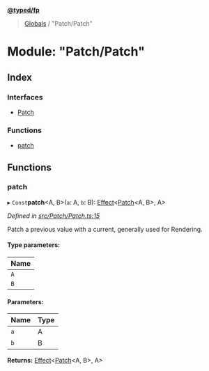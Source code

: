 **[@typed/fp](../README.md)**

> [Globals](../globals.md) / "Patch/Patch"

# Module: "Patch/Patch"

## Index

### Interfaces

* [Patch](../interfaces/_patch_patch_.patch.md)

### Functions

* [patch](_patch_patch_.md#patch)

## Functions

### patch

▸ `Const`**patch**\<A, B>(`a`: A, `b`: B): [Effect](_effect_effect_.effect.md)\<[Patch](../interfaces/_patch_patch_.patch.md)\<A, B>, A>

*Defined in [src/Patch/Patch.ts:15](https://github.com/TylorS/typed-fp/blob/8639976/src/Patch/Patch.ts#L15)*

Patch a previous value with a current, generally used for Rendering.

#### Type parameters:

Name |
------ |
`A` |
`B` |

#### Parameters:

Name | Type |
------ | ------ |
`a` | A |
`b` | B |

**Returns:** [Effect](_effect_effect_.effect.md)\<[Patch](../interfaces/_patch_patch_.patch.md)\<A, B>, A>

